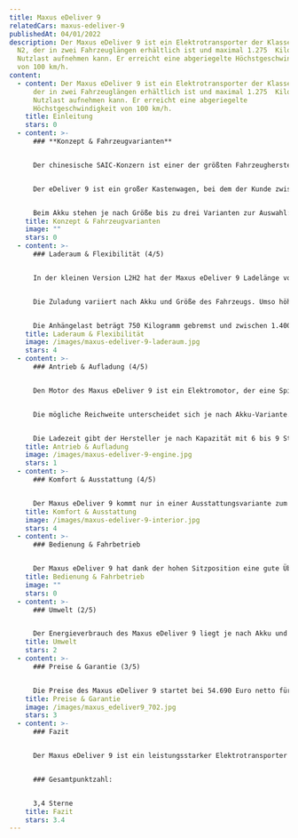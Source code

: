 ```yaml
---
title: Maxus eDeliver 9
relatedCars: maxus-edeliver-9
publishedAt: 04/01/2022
description: Der Maxus eDeliver 9 ist ein Elektrotransporter der Klasse N1 sowie
  N2, der in zwei Fahrzeuglängen erhältlich ist und maximal 1.275  Kilogramm
  Nutzlast aufnehmen kann. Er erreicht eine abgeriegelte Höchstgeschwindigkeit
  von 100 km/h.
content:
  - content: Der Maxus eDeliver 9 ist ein Elektrotransporter der Klasse N1 sowie N2,
      der in zwei Fahrzeuglängen erhältlich ist und maximal 1.275  Kilogramm
      Nutzlast aufnehmen kann. Er erreicht eine abgeriegelte
      Höchstgeschwindigkeit von 100 km/h.
    title: Einleitung
    stars: 0
  - content: >-
      ### **Konzept & Fahrzeugvarianten**


      Der chinesische SAIC-Konzern ist einer der größten Fahrzeughersteller der Welt mit verschiedenen Marken, unter anderem MG Rover. Eine weitere Marke ist Maxus, die besonders für SUVs und Nutzfahrzeuge bekannt ist. Im Bereich der Elektrotransporter hat Maxus neben dem großen EV 80 und dem eDeliver 3 auch den großen eDeliver 9 im Angebot. 


      Der eDeliver 9 ist ein großer Kastenwagen, bei dem der Kunde zwischen verschiedenen Fahrzeugmaßen wählen kann. Der Maxus eDeliver 9 ist in zwei Längen erhältlich: Der L2 hat eine Länge von 5,55 Meter, während die Langversion L3 ganze 5,94 Meter misst. Zudem ist das Fahrzeug in zwei Höhen verfügbar: als H2 mit 2,53 Meter Fahrzeughöhe sowie als H3 mit nochmal rund 20 Zentimeter mehr. 


      Beim Akku stehen je nach Größe bis zu drei Varianten zur Auswahl: mit 52, 72 sowie 89 kWh Kapazität. Dadurch variiert die Reichweite des Fahrzeugs natürlich je nach Akku-Version.
    title: Konzept & Fahrzeugvarianten
    image: ""
    stars: 0
  - content: >-
      ### Laderaum & Flexibilität (4/5)


      In der kleinen Version L2H2 hat der Maxus eDeliver 9 Ladelänge von 3,02 Meter. Mit einer Breite von maximal 1,80 Meter und einer Ladehöhe von 1,79 Meter steht so bereits ein Ladevolumen von stattlichen 9.700 Liter zur Verfügung. In der längeren Version ist der Laderaum 3,41 Meter lang, während in der Hochdach-Version die Höhe des Laderaums auf 2,02 Meter steigt. So steht bei der größten Version L3H3 ein Ladevolumen von 12.500 Liter zur Verfügung. Die Beladung kann über zwei hintere Flügeltüren sowie eine seitliche Schiebetür mit einer Breite von 1,27 Meter erledigt werden.


      Die Zuladung variiert nach Akku und Größe des Fahrzeugs. Umso höher die Akku-Kapazität, umso geringer die Nutzlast. Die niedrigste Nutzlast von 725 Kilogramm hat so die L3H3-Version mit 89 kWh Akku-Kapazität. Am meisten zuladen kann der Maxus eDeliver 9 als L2H2 mit dem kleinsen 52 kWh-Akku. Hier sind 1,125 Kilogramm Nutzlast möglich. Außerdem ist eine Version der Fahrzeugklasse N2 verfügbar, welche 1.275 Kilogramm Gewicht aufnehmen kann, aber nicht mit einem PKW-Führerschein gefahren werden kann.


      Die Anhängelast beträgt 750 Kilogramm gebremst und zwischen 1.400 und 1.500 Kilogramm mit einem ungebremsten Hänger.
    title: Laderaum & Flexibilität
    image: /images/maxus-edeliver-9-laderaum.jpg
    stars: 4
  - content: >-
      ### Antrieb & Aufladung (4/5)


      Den Motor des Maxus eDeliver 9 ist ein Elektromotor, der eine Spitzenleistung von 150 kW und eine Dauerleistung von 70 kW leistet. Das Drehmoment liegt bei kräftigen 310 Nm. Damit erreicht der E-Transporter eine Höchstgeschwindigkeit von 100 km/h, die elektronisch abgeregelt ist, um die Reichweite nicht zu sehr einzuschränken. Die N2-Version kann nur 90 km/h schnell fahren.


      Die mögliche Reichweite unterscheidet sich je nach Akku-Variante. Kombiniert liegen die WLTP-Reichweiten laut Maxus zwischen 165 Kilometer (L3H3 mit 52 kWh-Akku) und ganzen 296 Kilometer als L3H2 mit großem 89 kWh-Batterie.


      Die Ladezeit gibt der Hersteller je nach Kapazität mit 6 bis 9 Stunden an einer 11 kW-Wallbox an. An einer Schnellladesäule mit Gleichstrom können die Elektrotransporter in ungefähr 36 bis 45 Minuten von 20 auf 80% Ladekapazität gebracht werden.
    title: Antrieb & Aufladung
    image: /images/maxus-edeliver-9-engine.jpg
    stars: 1
  - content: >-
      ### Komfort & Ausstattung (4/5)


      Der Maxus eDeliver 9 kommt nur in einer Ausstattungsvariante zum Kunden. Diese ist allerdings sehr umfangreich und beinhaltet bereits Einparkhilfen vorn wie hinten, eine Klimaanlage sowie einen 10-Zoll-Touchscreen mit Rückfahrkamera. Auch mehrere Airbags, ein Spurwechselassistent sowie eine Berganfahrhilfe sind serienmäßig mit dabei. Optional ist neben einer Metallic-Lackierung noch das Plus-Paket erhältlich, zu dem u.a. eine Sitzheizung, ein Notbremsassistent sowie Digitalradio DAB+ gehören.
    title: Komfort & Ausstattung
    image: /images/maxus-edeliver-9-interior.jpg
    stars: 4
  - content: >-
      ### Bedienung & Fahrbetrieb


      Der Maxus eDeliver 9 hat dank der hohen Sitzposition eine gute Übersicht. Zwar ist wie bei den meisten Kastenwagen durch die fehlenden Heckfenster die Übersicht eingeschränkt, die serienmäßige Rückfahrkamera hilft hier allerdings immens. Auch der große Touchscreen mit Smartphone-Anbindung hilft im täglichen Arbeitseinsatz. Ein Flottenmanagement-System wird derzeit nicht angeboten.
    title: Bedienung & Fahrbetrieb
    image: ""
    stars: 0
  - content: >-
      ### Umwelt (2/5)


      Der Energieverbrauch des Maxus eDeliver 9 liegt je nach Akku und Größe zwischen 30,2 kWh (L2H2 mit kleinem Akku) und 33,2 kWh (große N2-Version). Bei einem Strompreis von 30 Cent pro kWh entstehen so Energiekosten von rund 9 bis 10 Euro auf 100 Kilometer. Eine Solaranlage für eine erweiterte Reichweite wird nicht angeboten.
    title: Umwelt
    stars: 2
  - content: >-
      ### Preise & Garantie (3/5)


      Die Preise des Maxus eDeliver 9 startet bei 54.690 Euro netto für L2H2-Version mit kleinem Akku, das Topmodell L3H3 60.990 Euro. Für die größeren Akkus muss dann jeweils 8.000 Euro (72 kWh) bzw. 15.000 Euro (89 kWh) netto draufgezahlt werden. Für ein Fahrzeug dieser Größe und Leistungsfähigkeit sicher kein Schnäppchen, aber zumindest angemessen. Außerdem ist die Herstellergarantie auf das Fahrzeug mit 5 Jahren bzw. 100.000 Kilometer sehr großzügig. Auf den Lithium-Ionen-Akku gibt es sogar 8 Jahre bzw. 160.000 Kilometer Garantie.
    title: Preise & Garantie
    image: /images/maxus_edeliver9_702.jpg
    stars: 3
  - content: >-
      ### Fazit


      Der Maxus eDeliver 9 ist ein leistungsstarker Elektrotransporter mit bis zu 12,5 m³ Stauraum und mehr als einer Tonne Nutzlast. Dank verschiedener Akkuvarianten und Fahrzeuggrößen kann das Fahrzeug zudem auf die Anforderungen des Unternehmens abgestimmt werden. Die recht umfangreiche Ausstattung sorgt zudem für komfortables Fahren. 


      ### Gesamtpunktzahl:


      3,4 Sterne
    title: Fazit
    stars: 3.4
---
```

